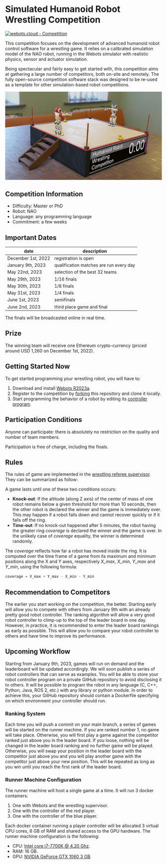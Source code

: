 <span id="title">

# Simulated Humanoid Robot Wrestling Competition

</span>

[![webots.cloud - Competition](https://img.shields.io/badge/webots.cloud-Competition-007ACC)][1]

<span id="description">

This competition focuses on the development of advanced humanoid robot control software for a wrestling game. It relies on a calibrated simulation model of the NAO robot, running in the Webots simulator with realistic physics, sensor and actuator simulation.

</span>

Being spectacular and fairly easy to get started with, this competition aims at gathering a large number of competitors, both on-site and remotely. The fully open-source competition software stack was designed to be re-used as a template for other simulation-based robot competitions.

![Webots screenshot](preview/thumbnail.jpg "Webots screenshot")

## Competition Information

<span id="information">

- Difficulty: Master or PhD
- Robot: NAO
- Language: any programming language
- Commitment: a few weeks

</span>

## Important Dates

| date               | description                             |
|--------------------|-----------------------------------------|
| December 1st, 2022 | registration is open                    |
| January 9th, 2023  | qualification matches are run every day |
| May 22nd, 2023     | selection of the best 32 teams          |
| May 29th, 2023     | 1/16 finals                             |
| May 30th, 2023     | 1/8 finals                              |
| May 31st, 2023     | 1/4 finals                              |
| June 1st, 2023     | semifinals                              |
| June 2nd, 2023     | third place game and final              |

The finals will be broadcasted online in real time.

## Prize

The winning team will receive one Ethereum crypto-currency (priced around USD 1,260 on December 1st, 2022).

## Getting Started Now

To get started programming your wrestling robot, you will have to:

1. Download and install [Webots R2023a](https://github.com/cyberbotics/webots/releases/tag/R2023a).
2. Register to the competition by [forking](https://github.com/cyberbotics/wrestling/fork) this repository and clone it locally.
3. Start programming the behavior of a robot by editing its [controller program](controllers/wrestler_red/wrestler_red.py).

## Participation Conditions

Anyone can participate: there is absolutely no restriction on the quality and number of team members.

Participation is free of charge, including the finals.

## Rules

The rules of game are implemented in the [wrestling referee supervisor](controllers/wrestling_referee/wrestling_referee.py).
They can be summarized as follow:

A game lasts until one of these two conditions occurs:
- **Knock-out**: If the altitude (along Z axis) of the center of mass of one robot remains below a given threshold for more than 10 seconds, then the other robot is declared the winner and the game is immediately over. This may happen if a robot falls down and cannot recover quickly or if it falls off the ring.
- **Time-out**: If no knock-out happened after 5 minutes, the robot having the greater ring *coverage* is declared the winner and the game is over. In the unlikely case of *coverage* equality, the winner is determined randomly. 

The *coverage* reflects how far a robot has moved inside the ring. It is computed over the time frame of a game from its maximum and minimum positions along the X and Y axes, respectively *X_max*, *X_min*, *Y_max* and *Y_min*, using the following formula:

```python
coverage = X_max + Y_max - X_min - Y_min
```

## Recommendation to Competitors

The earlier you start working on the competition, the better.
Starting early will allow you to compete with others from January 9th with an already pretty good robot controller.
The ranking algorithm will allow a very good robot controller to climp-up to the top of the leader board in one day.
However, in practice, it is recommended to enter the leader board rankings as early as possible.
This will allow you to compare your robot controller to others and have time to improve its performance.

## Upcoming Workflow

Starting from January 9th, 2023, games will run on demand and the leaderboard will be updated accordingly.
We will soon publish a series of robot controllers that can serve as examples.
You will be able to store your robot controller program on a private GitHub repository to avoid disclosing it to others.
It will be possible to program the robot in any language (C, C++, Python, Java, ROS 2, etc.) with any library or python module.
In order to achieve this, your GitHub repository should contain a Dockerfile specifying on which environment your controller should run.

### Ranking System

Each time you will push a commit on your main branch, a series of games will be started on the runner machine.
If you are ranked number 1, no game will take place.
Otherwise, you will first play a game against the competitor ranked just above you in the leader board.
If you loose, nothing will be changed in the leader board ranking and no further game will be played.
Otherwise, you will swap your position in the leader board with the competitor just above you and you will play another game with the competitor just above your new position.
This will be repeated as long as you win until you reach the first rank of the leader board.

### Runner Machine Configuration

The runner machine will host a single game at a time.
It will run 3 docker containers:

1. One with Webots and the wrestling supervisor.
2. One with the controller of the red player.
3. One with the controller of the blue player.

Each docker container running a player controller will be allocated 3 virtual CPU cores, 6 GB of RAM and shared access to the GPU hardware. 
The runner machine configuration is the following:
- CPU: [Intel core i7-7700K @ 4.20 Ghz](https://www.cpubenchmark.net/cpu.php?id=2874).
- RAM: 16 GB.
- GPU: [NVIDIA GeForce GTX 1060 3 GB](https://www.videocardbenchmark.net/gpu.php?id=3566).

[1]: https://webots.cloud/run?version=R2022b&url=https%3A%2F%2Fgithub.com%2Fcyberbotics%2Fwrestling%2Fblob%2Fmain%2Fworlds%2Fwrestling.wbt&type=competition "Leaderboard"
